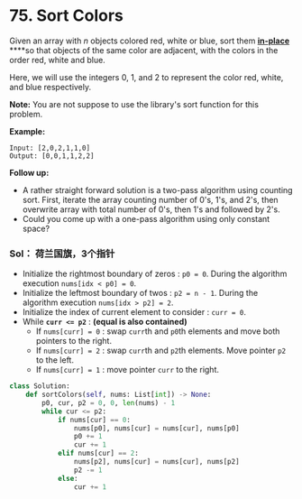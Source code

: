 # 75. Sort Colors

Given an array with _n_ objects colored red, white or blue, sort them [**in-place**](https://en.wikipedia.org/wiki/In-place_algorithm) ****so that objects of the same color are adjacent, with the colors in the order red, white and blue.

Here, we will use the integers 0, 1, and 2 to represent the color red, white, and blue respectively.

**Note:** You are not suppose to use the library's sort function for this problem.

**Example:**

```text
Input: [2,0,2,1,1,0]
Output: [0,0,1,1,2,2]
```

**Follow up:**

* A rather straight forward solution is a two-pass algorithm using counting sort. First, iterate the array counting number of 0's, 1's, and 2's, then overwrite array with total number of 0's, then 1's and followed by 2's.
* Could you come up with a one-pass algorithm using only constant space?

### Sol： 荷兰国旗，3个指针

* Initialize the rightmost boundary of zeros : `p0 = 0`. During the algorithm execution `nums[idx < p0] = 0`.
* Initialize the leftmost boundary of twos : `p2 = n - 1`. During the algorithm execution `nums[idx > p2] = 2`.
* Initialize the index of current element to consider : `curr = 0`.
* While **`curr <= p2`** : **\(equal is also contained\)**
  * If `nums[curr] = 0` : swap `curr`th and `p0`th elements and move both pointers to the right.
  * If `nums[curr] = 2` : swap `curr`th and `p2`th elements. Move pointer `p2` to the left.
  * If `nums[curr] = 1` : move pointer `curr` to the right.

```python
class Solution:
    def sortColors(self, nums: List[int]) -> None:
        p0, cur, p2 = 0, 0, len(nums) - 1
        while cur <= p2:
            if nums[cur] == 0:
                nums[p0], nums[cur] = nums[cur], nums[p0]    
                p0 += 1
                cur += 1
            elif nums[cur] == 2:
                nums[p2], nums[cur] = nums[cur], nums[p2]    
                p2 -= 1
            else:
                cur += 1
```

